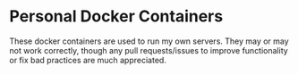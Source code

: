 # Personal Docker Containers

These docker containers are used to run my own servers. They may or may not work correctly, though any pull requests/issues to improve functionality or fix bad practices are much appreciated.
